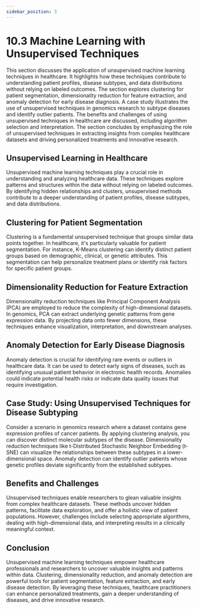 ```yaml
---
sidebar_position: 3
---
```


# 10.3 Machine Learning with Unsupervised Techniques

This section discusses the application of unsupervised machine learning techniques in healthcare. It highlights how these techniques contribute to understanding patient profiles, disease subtypes, and data distributions without relying on labeled outcomes. The section explores clustering for patient segmentation, dimensionality reduction for feature extraction, and anomaly detection for early disease diagnosis. A case study illustrates the use of unsupervised techniques in genomics research to subtype diseases and identify outlier patients. The benefits and challenges of using unsupervised techniques in healthcare are discussed, including algorithm selection and interpretation. The section concludes by emphasizing the role of unsupervised techniques in extracting insights from complex healthcare datasets and driving personalized treatments and innovative research.

## Unsupervised Learning in Healthcare

Unsupervised machine learning techniques play a crucial role in understanding and analyzing healthcare data. These techniques explore patterns and structures within the data without relying on labeled outcomes. By identifying hidden relationships and clusters, unsupervised methods contribute to a deeper understanding of patient profiles, disease subtypes, and data distributions.

## Clustering for Patient Segmentation

Clustering is a fundamental unsupervised technique that groups similar data points together. In healthcare, it's particularly valuable for patient segmentation. For instance, K-Means clustering can identify distinct patient groups based on demographic, clinical, or genetic attributes. This segmentation can help personalize treatment plans or identify risk factors for specific patient groups.

## Dimensionality Reduction for Feature Extraction

Dimensionality reduction techniques like Principal Component Analysis (PCA) are employed to reduce the complexity of high-dimensional datasets. In genomics, PCA can extract underlying genetic patterns from gene expression data. By projecting data onto fewer dimensions, these techniques enhance visualization, interpretation, and downstream analyses.

## Anomaly Detection for Early Disease Diagnosis

Anomaly detection is crucial for identifying rare events or outliers in healthcare data. It can be used to detect early signs of diseases, such as identifying unusual patient behavior in electronic health records. Anomalies could indicate potential health risks or indicate data quality issues that require investigation.

## Case Study: Using Unsupervised Techniques for Disease Subtyping

Consider a scenario in genomics research where a dataset contains gene expression profiles of cancer patients. By applying clustering analysis, you can discover distinct molecular subtypes of the disease. Dimensionality reduction techniques like t-Distributed Stochastic Neighbor Embedding (t-SNE) can visualize the relationships between these subtypes in a lower-dimensional space. Anomaly detection can identify outlier patients whose genetic profiles deviate significantly from the established subtypes.

## Benefits and Challenges

Unsupervised techniques enable researchers to glean valuable insights from complex healthcare datasets. These methods uncover hidden patterns, facilitate data exploration, and offer a holistic view of patient populations. However, challenges include selecting appropriate algorithms, dealing with high-dimensional data, and interpreting results in a clinically meaningful context.

## Conclusion

Unsupervised machine learning techniques empower healthcare professionals and researchers to uncover valuable insights and patterns within data. Clustering, dimensionality reduction, and anomaly detection are powerful tools for patient segmentation, feature extraction, and early disease detection. By leveraging these techniques, healthcare practitioners can enhance personalized treatments, gain a deeper understanding of diseases, and drive innovative research.

